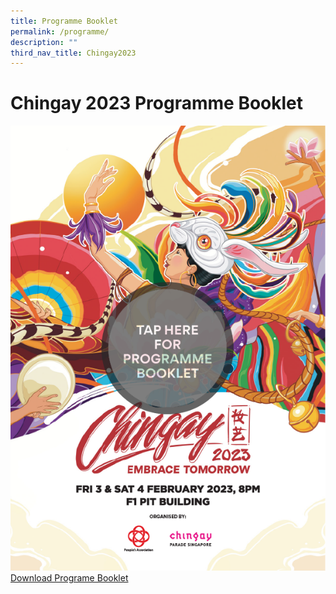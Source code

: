 ```yaml
---
title: Programme Booklet
permalink: /programme/
description: ""
third_nav_title: Chingay2023
---
```


# Chingay 2023 Programme Booklet

<a href="https://go.gov.sg/programmebooklet" target="_blank"><img src="/images/ProgBkltTap.png">Download Programe Booklet</a>